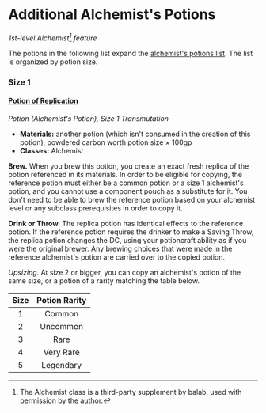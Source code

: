# Additional Alchemist's Potions

_1st-level Alchemist[^🧪] feature_

The potions in the following list expand the [alchemist's potions list](https://docs.google.com/document/d/1Y5ia5NRk0sKFpsoFI8unjEsPqT_NHKUVG8paACWJtIM). The list is organized by potion size.

### Size 1

#### [Potion of Replication](https://github.com/mpanighetti/dnd5e-magic-items/blob/main/potions/potion-of-replication.md)

_Potion (Alchemist's Potion), Size 1 Transmutation_

- **Materials:** another potion (which isn't consumed in the creation of this potion), powdered carbon worth potion size × 100gp
- **Classes:** Alchemist

**Brew.** When you brew this potion, you create an exact fresh replica of the potion referenced in its materials. In order to be eligible for copying, the reference potion must either be a common potion or a size 1 alchemist's potion, and you cannot use a component pouch as a substitute for it. You don't need to be able to brew the reference potion based on your alchemist level or any subclass prerequisites in order to copy it.

**Drink or Throw.** The replica potion has identical effects to the reference potion. If the reference potion requires the drinker to make a Saving Throw, the replica potion changes the DC, using your potioncraft ability as if you were the original brewer. Any brewing choices that were made in the reference alchemist's potion are carried over to the copied potion.

_Upsizing._ At size 2 or bigger, you can copy an alchemist's potion of the same size, or a potion of a rarity matching the table below.

| Size | Potion Rarity |
|:----:|:-------------:|
|  1   |     Common    |
|  2   |    Uncommon   |
|  3   |      Rare     |
|  4   |   Very Rare   |
|  5   |   Legendary   |

[^🧪]: The Alchemist class is a third-party supplement by balab, used with permission by the author.
